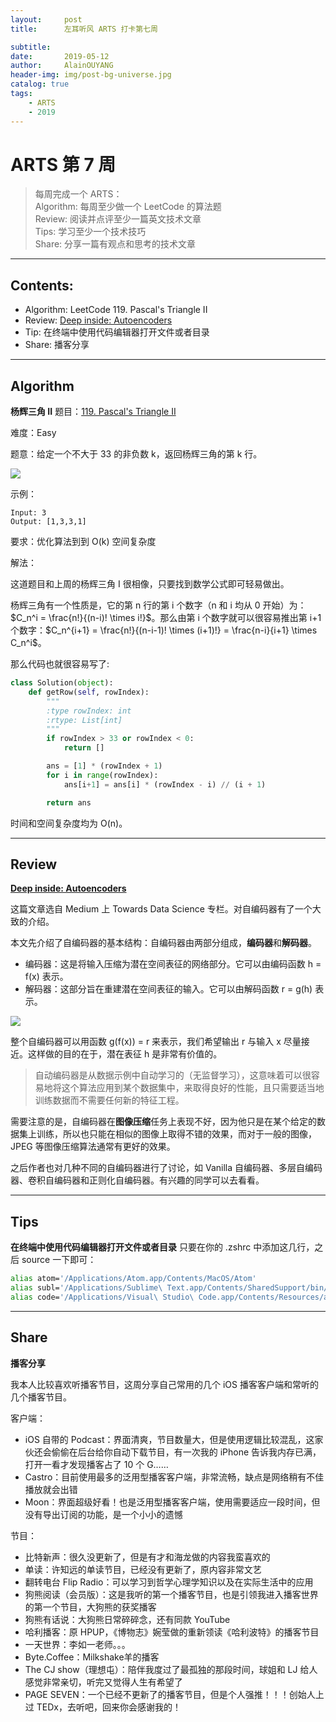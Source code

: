 ```yaml
---
layout:     post
title:      左耳听风 ARTS 打卡第七周

subtitle:   
date:       2019-05-12
author:     AlainOUYANG
header-img: img/post-bg-universe.jpg
catalog: true
tags:
    - ARTS
    - 2019
---
```


# ARTS 第 7 周

> 每周完成一个 ARTS：  
Algorithm: 每周至少做一个 LeetCode 的算法题  
Review: 阅读并点评至少一篇英文技术文章  
Tips: 学习至少一个技术技巧  
Share: 分享一篇有观点和思考的技术文章

----
## Contents:
- Algorithm: LeetCode 119. Pascal's Triangle II
- Review: [Deep inside: Autoencoders](https://towardsdatascience.com/deep-inside-autoencoders-7e41f319999f)
- Tip: 在终端中使用代码编辑器打开文件或者目录
- Share: 播客分享

----
## Algorithm
**杨辉三角 II**
题目：[119. Pascal's Triangle II](https://leetcode.com/problems/pascals-triangle-ii/)

难度：Easy

题意：给定一个不大于 33 的非负数 k，返回杨辉三角的第 k 行。

![](https://upload.wikimedia.org/wikipedia/commons/0/0d/PascalTriangleAnimated2.gif)

示例：

```Script
Input: 3
Output: [1,3,3,1]
```

要求：优化算法到到 O(k) 空间复杂度

解法：

这道题目和上周的杨辉三角 I 很相像，只要找到数学公式即可轻易做出。

杨辉三角有一个性质是，它的第 n 行的第 i 个数字（n 和 i 均从 0 开始）为：$C_n^i = \frac{n!}{(n-i)! \times i!}$。那么由第 i 个数字就可以很容易推出第 i+1 个数字：$C_n^{i+1} = \frac{n!}{(n-i-1)! \times (i+1)!} = \frac{n-i}{i+1} \times C_n^i$。

那么代码也就很容易写了:

```python
class Solution(object):
    def getRow(self, rowIndex):
        """
        :type rowIndex: int
        :rtype: List[int]
        """
        if rowIndex > 33 or rowIndex < 0:
            return []

        ans = [1] * (rowIndex + 1)
        for i in range(rowIndex):
            ans[i+1] = ans[i] * (rowIndex - i) // (i + 1)

        return ans
```

时间和空间复杂度均为 O(n)。

----
## Review
**[Deep inside: Autoencoders](https://towardsdatascience.com/deep-inside-autoencoders-7e41f319999f)**

这篇文章选自 Medium 上 Towards Data Science 专栏。对自编码器有了一个大致的介绍。

本文先介绍了自编码器的基本结构：自编码器由两部分组成，**编码器**和**解码器**。
* 编码器：这是将输入压缩为潜在空间表征的网络部分。它可以由编码函数 h = f(x) 表示。
* 解码器：这部分旨在重建潜在空间表征的输入。它可以由解码函数 r = g(h) 表示。

![](https://cdn-images-1.medium.com/max/1600/1*V_YtxTFUqDrmmu2JqMZ-rA.png)

整个自编码器可以用函数 g(f(x)) = r 来表示，我们希望输出 r 与输入 x 尽量接近。这样做的目的在于，潜在表征 h 是非常有价值的。

> 自动编码器是从数据示例中自动学习的（无监督学习），这意味着可以很容易地将这个算法应用到某个数据集中，来取得良好的性能，且只需要适当地训练数据而不需要任何新的特征工程。

需要注意的是，自编码器在**图像压缩**任务上表现不好，因为他只是在某个给定的数据集上训练，所以也只能在相似的图像上取得不错的效果，而对于一般的图像，JPEG 等图像压缩算法通常有更好的效果。

之后作者也对几种不同的自编码器进行了讨论，如 Vanilla 自编码器、多层自编码器、卷积自编码器和正则化自编码器。有兴趣的同学可以去看看。

----
## Tips
**在终端中使用代码编辑器打开文件或者目录**
只要在你的 .zshrc 中添加这几行，之后 source 一下即可：

```bash
alias atom='/Applications/Atom.app/Contents/MacOS/Atom'
alias subl='/Applications/Sublime\ Text.app/Contents/SharedSupport/bin/subl'
alias code='/Applications/Visual\ Studio\ Code.app/Contents/Resources/app/bin/code'
```

----
## Share
**播客分享**

我本人比较喜欢听播客节目，这周分享自己常用的几个 iOS 播客客户端和常听的几个播客节目。

客户端：
* iOS 自带的 Podcast：界面清爽，节目数量大，但是使用逻辑比较混乱，这家伙还会偷偷在后台给你自动下载节目，有一次我的 iPhone 告诉我内存已满，打开一看才发现播客占了 10 个 G……
* Castro：目前使用最多的泛用型播客客户端，非常流畅，缺点是网络稍有不佳播放就会出错
* Moon：界面超级好看！也是泛用型播客客户端，使用需要适应一段时间，但没有导出订阅的功能，是一个小小的遗憾

节目：
* 比特新声：很久没更新了，但是有才和海龙做的内容我蛮喜欢的
* 单读：许知远的单读节目，已经没有更新了，原内容非常文艺
* 翻转电台 Flip Radio：可以学习到哲学心理学知识以及在实际生活中的应用
* 狗熊阅读（会员版）：这是我听的第一个播客节目，也是引领我进入播客世界的第一个节目，大狗熊的获奖播客
* 狗熊有话说：大狗熊日常碎碎念，还有同款 YouTube
* 哈利播客：原 HPUP，《博物志》婉莹做的重新领读《哈利波特》的播客节目
* 一天世界：李如一老师。。。
* Byte.Coffee：Milkshake羊的播客
* The CJ show（理想屯）：陪伴我度过了最孤独的那段时间，球姐和 LJ 给人感觉非常亲切，听完又觉得人生有希望了
* PAGE SEVEN：一个已经不更新了的播客节目，但是个人强推！！！创始人上过 TEDx，去听吧，回来你会感谢我的！
